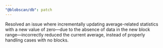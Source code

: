 ```yaml
---
"@blobscan/db": patch
---
```


Resolved an issue where incrementally updating average-related statistics with a new value of zero—due to the absence of data in the new block range—incorrectly reduced the current average, instead of properly handling cases with no blocks.
